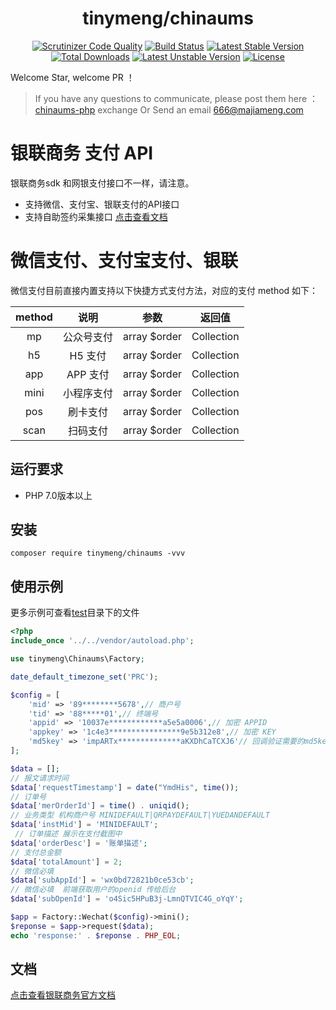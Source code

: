 <h1 align="center">tinymeng/chinaums</h1>
<p align="center">
<a href="https://scrutinizer-ci.com/g/majiameng/chinaums-php/?branch=master"><img src="https://scrutinizer-ci.com/g/majiameng/chinaums-php/badges/quality-score.png?b=master" alt="Scrutinizer Code Quality"></a>
<a href="https://scrutinizer-ci.com/g/majiameng/chinaums-php/build-status/master"><img src="https://scrutinizer-ci.com/g/majiameng/chinaums-php/badges/build.png?b=master" alt="Build Status"></a>
<a href="https://packagist.org/packages/tinymeng/chinaums"><img src="https://poser.pugx.org/tinymeng/chinaums/v/stable" alt="Latest Stable Version"></a>
<a href="https://github.com/majiameng/chinaums-php/tags"><img src="https://poser.pugx.org/tinymeng/chinaums/downloads" alt="Total Downloads"></a>
<a href="https://packagist.org/packages/tinymeng/chinaums"><img src="https://poser.pugx.org/tinymeng/chinaums/v/unstable" alt="Latest Unstable Version"></a>
<a href="https://github.com/majiameng/chinaums-php/blob/master/LICENSE"><img src="https://poser.pugx.org/tinymeng/chinaums/license" alt="License"></a>
</p>


Welcome Star, welcome PR ！

> If you have any questions to communicate, please post them here ： [chinaums-php](https://github.com/majiameng/chinaums-php/issues/1) exchange Or Send an email 666@majiameng.com

# 银联商务 支付 API
银联商务sdk 和网银支付接口不一样，请注意。

* 支持微信、支付宝、银联支付的API接口
* 支持自助签约采集接口 [点击查看文档](/src/Service/Contract/README.md)

# 微信支付、支付宝支付、银联

微信支付目前直接内置支持以下快捷方式支付方法，对应的支付 method 如下：

|  method  |   说明   |      参数      |    返回值     |
|:--------:|:------:|:------------:|:----------:|
|    mp    | 公众号支付  | array $order | Collection |
|    h5    | H5 支付  | array $order | Collection |
|   app    | APP 支付 | array $order | Collection |
|   mini   | 小程序支付  | array $order | Collection |
|   pos    |  刷卡支付  | array $order | Collection |
|   scan   |  扫码支付  | array $order | Collection |


## 运行要求
* PHP 7.0版本以上

## 安装
```shell
composer require tinymeng/chinaums -vvv
```
## 使用示例
更多示例可查看[test](example/Wechat/)目录下的文件

```php
<?php
include_once '../../vendor/autoload.php';

use tinymeng\Chinaums\Factory;

date_default_timezone_set('PRC');

$config = [
    'mid' => '89********5678',// 商户号
    'tid' => '88*****01',// 终端号
    'appid' => '10037e************a5e5a0006',// 加密 APPID
    'appkey' => '1c4e3****************9e5b312e8',// 加密 KEY
    'md5key' => 'impARTx**************aKXDhCaTCXJ6'// 回调验证需要的md5key
];

$data = [];
// 报文请求时间
$data['requestTimestamp'] = date("YmdHis", time());
// 订单号
$data['merOrderId'] = time() . uniqid();
// 业务类型 机构商户号 MINIDEFAULT|QRPAYDEFAULT|YUEDANDEFAULT
$data['instMid'] = 'MINIDEFAULT';
 // 订单描述 展示在支付截图中
$data['orderDesc'] = '账单描述';
// 支付总金额
$data['totalAmount'] = 2; 
// 微信必填
$data['subAppId'] = 'wx0bd72821b0ce53cb';  
// 微信必填  前端获取用户的openid 传给后台
$data['subOpenId'] = 'o4Sic5HPuB3j-LmnQTVIC4G_oYqY';

$app = Factory::Wechat($config)->mini();
$reponse = $app->request($data);
echo 'response:' . $reponse . PHP_EOL;


```
## 文档
[点击查看银联商务官方文档](https://open.chinaums.com/resources/?code=651539656974952&url=b7abc3a6-0c49-43d4-ad7d-f6dd16ff35eb)


